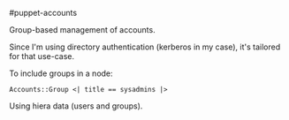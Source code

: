 #puppet-accounts

Group-based management of accounts.

Since I'm using directory authentication (kerberos in my case), it's tailored for that use-case.

To include groups in a node:

    Accounts::Group <| title == sysadmins |>

Using hiera data (users and groups).
